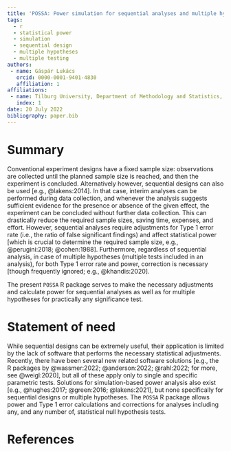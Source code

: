 ```yaml
---
title: 'POSSA: Power simulation for sequential analyses and multiple hypotheses'
tags:
  - r
  - statistical power
  - simulation
  - sequential design
  - multiple hypotheses
  - multiple testing
authors:
 - name: Gáspár Lukács
   orcid: 0000-0001-9401-4830
   affiliation: 1
affiliations:
 - name: Tilburg University, Department of Methodology and Statistics, The Netherlands
   index: 1
date: 20 July 2022
bibliography: paper.bib
---
```


# Summary

Conventional experiment designs have a fixed sample size: observations are collected until the planned sample size is reached, and then the experiment is concluded. Alternatively however, sequential designs can also be used [e.g., @lakens:2014]. In that case, interim analyses can be performed during data collection, and whenever the analysis suggests sufficient evidence for the presence or absence of the given effect, the experiment can be concluded without further data collection. This can drastically reduce the required sample sizes, saving time, expenses, and effort. However, sequential analyses require adjustments for Type 1 error rate (i.e., the ratio of false significant findings) and affect statistical power [which is crucial to determine the required sample size, e.g., @perugini:2018; @cohen:1988]. Furthermore, regardless of sequential analysis, in case of multiple hypotheses (multiple tests included in an analysis), for both Type 1 error rate and power, correction is necessary [though frequently ignored; e.g., @khandis:2020]. 

The present `POSSA` R package serves to make the necessary adjustments and calculate power for sequential analyses as well as for multiple hypotheses for practically any significance test.

# Statement of need

While sequential designs can be extremely useful, their application is limited by the lack of software that performs the necessary statistical adjustments. Recently, there have been several new related software solutions [e.g., the R packages by @wassmer:2022; @anderson:2022; @rahl:2022; for more, see @weigl:2020], but all of these apply only to single and specific parametric tests. Solutions for simulation-based power analysis also exist [e.g., @hughes:2017; @green:2016; @lakens:2021], but none specifically for sequential designs or multiple hypotheses. The `POSSA` R package allows power and Type 1 error calculations and corrections for analyses including any, and any number of, statistical null hypothesis tests.

# References